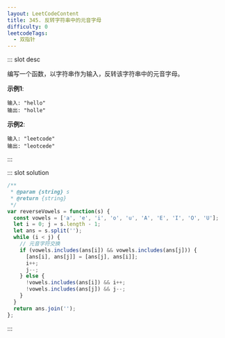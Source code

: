 ```yaml
---
layout: LeetCodeContent
title: 345. 反转字符串中的元音字母
difficulty: 0
leetcodeTags:
  - 双指针
---
```



::: slot desc

编写一个函数，以字符串作为输入，反转该字符串中的元音字母。

**示例1**:

```
输入: "hello"
输出: "holle"
```

**示例2**:

```
输入: "leetcode"
输出: "leotcede"
```
:::


::: slot solution

```javascript
/**
 * @param {string} s
 * @return {string}
 */
var reverseVowels = function(s) {
  const vowels = ['a', 'e', 'i', 'o', 'u', 'A', 'E', 'I', 'O', 'U'];
  let i = 0; j = s.length - 1;
  let ans = s.split('');
  while (i < j) {
    // 元音字符交换
    if (vowels.includes(ans[i]) && vowels.includes(ans[j])) {
      [ans[i], ans[j]] = [ans[j], ans[i]];
      i++;
      j--;
    } else {
      !vowels.includes(ans[i]) && i++;
      !vowels.includes(ans[j]) && j--;
    }
  }
  return ans.join('');
};
```

:::